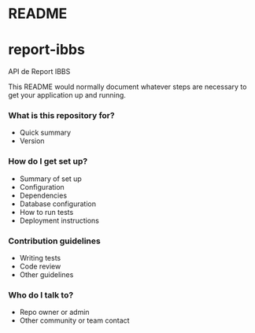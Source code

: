 # README

# report-ibbs

API de Report IBBS

This README would normally document whatever steps are necessary to get your application up and running.

### What is this repository for?

-   Quick summary
-   Version

### How do I get set up?

-   Summary of set up
-   Configuration
-   Dependencies
-   Database configuration
-   How to run tests
-   Deployment instructions

### Contribution guidelines

-   Writing tests
-   Code review
-   Other guidelines

### Who do I talk to?

-   Repo owner or admin
-   Other community or team contact
